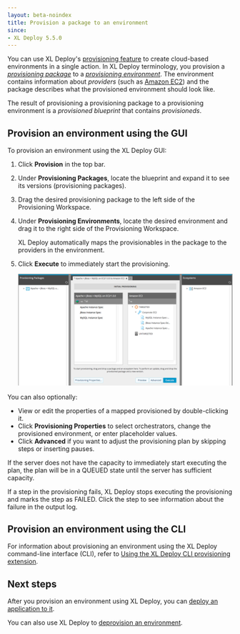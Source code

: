 ```yaml
---
layout: beta-noindex
title: Provision a package to an environment
since:
- XL Deploy 5.5.0
---
```


You can use XL Deploy's [provisioning feature](/xl-deploy/concept/provisioning-environments-with-xl-deploy.html) to create cloud-based environments in a single action. In XL Deploy terminology, you provision a [*provisioning package*](/xl-deploy/how-to/create-a-provisioning-package.html) to a [*provisioning environment*](/xl-deploy/how-to/create-a-provisioning-environment.html). The environment contains information about *providers* (such as [Amazon EC2](https://aws.amazon.com/ec2/)) and the package describes what the provisioned environment should look like.

The result of provisioning a provisioning package to a provisioning environment is a *provisioned blueprint* that contains *provisioneds*.

## Provision an environment using the GUI

To provision an environment using the XL Deploy GUI:

1. Click **Provision** in the top bar.
1. Under **Provisioning Packages**, locate the blueprint and expand it to see its versions (provisioning packages).
1. Drag the desired provisioning package to the left side of the Provisioning Workspace.
1. Under **Provisioning Environments**, locate the desired environment and drag it to the right side of the Provisioning Workspace.

    XL Deploy automatically maps the provisionables in the package to the providers in the environment.

1. Click **Execute** to immediately start the provisioning.

    ![Provision an environment](images/provisioning-provision-an-ecosystem.png)

You can also optionally:

* View or edit the properties of a mapped provisioned by double-clicking it.
* Click **Provisioning Properties** to select orchestrators, change the provisioned environment, or enter placeholder values.
* Click **Advanced** if you want to adjust the provisioning plan by skipping steps or inserting pauses.

If the server does not have the capacity to immediately start executing the plan, the plan will be in a QUEUED state until the server has sufficient capacity.

If a step in the provisioning fails, XL Deploy stops executing the provisioning and marks the step as FAILED. Click the step to see information about the failure in the output log.

## Provision an environment using the CLI

For information about provisioning an environment using the XL Deploy command-line interface (CLI), refer to [Using the XL Deploy CLI provisioning extension](/xl-deploy/how-to/using-the-xl-deploy-cli-provisioning-extension.html).

## Next steps

After you provision an environment using XL Deploy, you can [deploy an application to it](/xl-deploy/how-to/deploy-to-a-provisioned-environment.html).

You can also use XL Deploy to [deprovision an environment](/xl-deploy/how-to/deprovision-an-environment.html).
